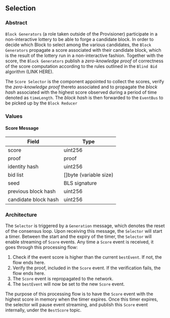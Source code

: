 ## Selection

### Abstract

`Block Generators` (a role taken outside of the Provisioner) participate in a non-interactive lottery to be able to forge a candidate block. In order to decide which Block to select among the various candidates, the `Block Generators` propagate a score associated with their candidate block, which is the result of the lottery run in a non-interactive fashion. Together with the score, the `Block Generators` publish a _zero-knowledge proof_ of correctness of the score computation according to the rules outlined in the `Blind Bid` algorithm (LINK HERE).

The `Score Selector` is the component appointed to collect the scores, verify the _zero-knowledge proof_ thereto associated and to propagate the _block hash_ associated with the highest score observed during a period of time denoted as `timeLength`. The _block hash_ is then forwarded to the `EventBus` to be picked up by the `Block Reducer`

### Values

#### Score Message

| Field                | Type                   |
| -------------------- | ---------------------- |
| score                | uint256                |
| proof                | proof                  |
| identity hash        | uint256                |
| bid list             | []byte (variable size) |
| seed                 | BLS signature          |
| previous block hash  | uint256                |
| candidate block hash | uint256                |

### Architecture

The `Selector` is triggered by a `Generation` message, which denotes the reset of the consensus loop. Upon receiving this message, the `Selector` will start a timer. Between the start and the expiry of the timer, the `Selector` will enable streaming of `Score` events. Any time a `Score` event is received, it goes through this processing flow:

1. Check if the event score is higher than the current `bestEvent`. If not, the flow ends here.
2. Verify the proof, included in the `Score` event. If the verification fails, the flow ends here.
3. The `Score` event is repropagated to the network.
4. The `bestEvent` will now be set to the new `Score` event.

The purpose of this processing flow is to have the `Score` event with the highest score in memory when the timer expires. Once this timer expires, the selector will pause event streaming, and publish this `Score` event internally, under the `BestScore` topic.
